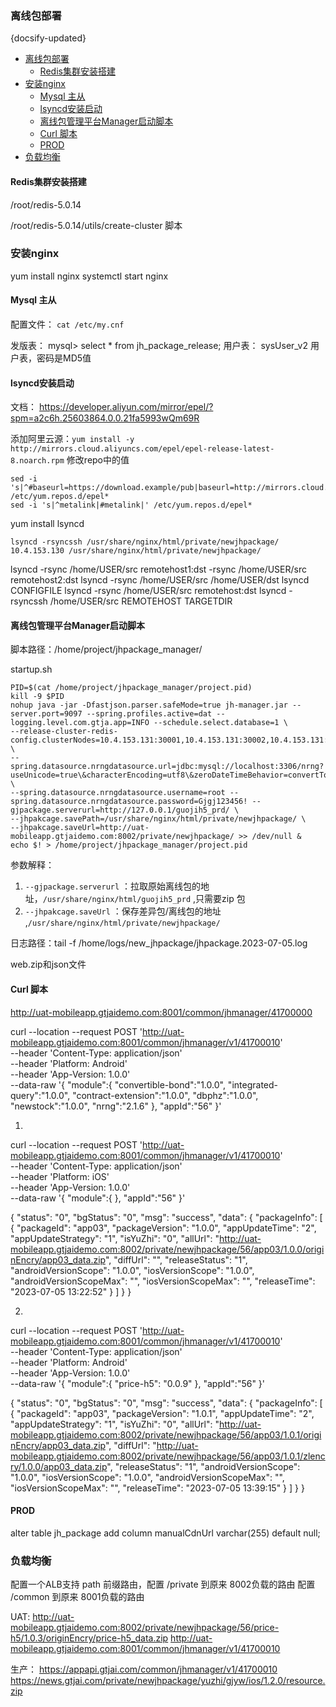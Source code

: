 ### 离线包部署
{docsify-updated}

- [离线包部署](#离线包部署)
	- [Redis集群安装搭建](#redis集群安装搭建)
- [安装nginx](#安装nginx)
	- [Mysql 主从](#mysql-主从)
	- [lsyncd安装启动](#lsyncd安装启动)
	- [离线包管理平台Manager启动脚本](#离线包管理平台manager启动脚本)
	- [Curl 脚本](#curl-脚本)
	- [PROD](#prod)
- [负载均衡](#负载均衡)

#### Redis集群安装搭建
/root/redis-5.0.14

/root/redis-5.0.14/utils/create-cluster 脚本


### 安装nginx
yum install nginx
systemctl start nginx

#### Mysql 主从

配置文件： `cat /etc/my.cnf`

发版表：
mysql> select * from jh_package_release;
用户表：
sysUser_v2 用户表，密码是MD5值

#### lsyncd安装启动
文档： https://developer.aliyun.com/mirror/epel/?spm=a2c6h.25603864.0.0.21fa5993wQm69R

添加阿里云源：`yum install -y http://mirrors.cloud.aliyuncs.com/epel/epel-release-latest-8.noarch.rpm`
修改repo中的值
```
sed -i 's|^#baseurl=https://download.example/pub|baseurl=http://mirrors.cloud.aliyuncs.com|' /etc/yum.repos.d/epel*
sed -i 's|^metalink|#metalink|' /etc/yum.repos.d/epel*
```
yum install lsyncd

`lsyncd -rsyncssh /usr/share/nginx/html/private/newjhpackage/ 10.4.153.130 /usr/share/nginx/html/private/newjhpackage/`

lsyncd -rsync /home/USER/src remotehost1:dst -rsync /home/USER/src remotehost2:dst 
lsyncd -rsync /home/USER/src /home/USER/dst
lsyncd CONFIGFILE
lsyncd -rsync /home/USER/src remotehost:dst
lsyncd -rsyncssh /home/USER/src REMOTEHOST TARGETDIR


#### 离线包管理平台Manager启动脚本
脚本路径：/home/project/jhpackage_manager/

startup.sh
```
PID=$(cat /home/project/jhpackage_manager/project.pid)
kill -9 $PID
nohup java -jar -Dfastjson.parser.safeMode=true jh-manager.jar --server.port=9097 --spring.profiles.active=dat --logging.level.com.gtja.app=INFO --schedule.select.database=1 \
--release-cluster-redis-config.clusterNodes=10.4.153.131:30001,10.4.153.131:30002,10.4.153.131:30003,10.4.153.131:30004,10.4.153.131:30005,10.4.153.131:30006 \
--spring.datasource.nrngdatasource.url=jdbc:mysql://localhost:3306/nrng?useUnicode=true\&characterEncoding=utf8\&zeroDateTimeBehavior=convertToNull \
--spring.datasource.nrngdatasource.username=root --spring.datasource.nrngdatasource.password=Gjgj123456! --gjpackage.serverurl=http://127.0.0.1/guojih5_prd/ \
--jhpakcage.savePath=/usr/share/nginx/html/private/newjhpackage/ \
--jhpakcage.saveUrl=http://uat-mobileapp.gtjaidemo.com:8002/private/newjhpackage/ >> /dev/null &
echo $! > /home/project/jhpackage_manager/project.pid
```

参数解释：
1. `--gjpackage.serverurl` ：拉取原始离线包的地址，`/usr/share/nginx/html/guojih5_prd` ,只需要zip 包
2. `--jhpakcage.saveUrl` ：保存差异包/离线包的地址 ,`/usr/share/nginx/html/private/newjhpackage/`


日志路径：tail -f /home/logs/new_jhpackage/jhpackage.2023-07-05.log


web.zip和json文件


#### Curl 脚本
http://uat-mobileapp.gtjaidemo.com:8001/common/jhmanager/41700000


curl --location --request POST 'http://uat-mobileapp.gtjaidemo.com:8001/common/jhmanager/v1/41700010' \
--header 'Content-Type: application/json' \
--header 'Platform: Android' \
--header 'App-Version: 1.0.0' \
--data-raw '{
    "module":{
        "convertible-bond":"1.0.0",
        "integrated-query":"1.0.0",
        "contract-extension":"1.0.0",
        "dbphz":"1.0.0",
        "newstock":"1.0.0",
        "nrng":"2.1.6"
    },
    "appId":"56"
}'


1.
curl --location --request POST 'http://uat-mobileapp.gtjaidemo.com:8001/common/jhmanager/v1/41700010' \
--header 'Content-Type: application/json' \
--header 'Platform: iOS' \
--header 'App-Version: 1.0.0' \
--data-raw '{
    "module":{
    },
    "appId":"56"
}'


{
	"status": "0",
	"bgStatus": "0",
	"msg": "success",
	"data": {
		"packageInfo": [
			{
				"packageId": "app03",
				"packageVersion": "1.0.0",
				"appUpdateTime": "2",
				"appUpdateStrategy": "1",
				"isYuZhi": "0",
				"allUrl": "http://uat-mobileapp.gtjaidemo.com:8002/private/newjhpackage/56/app03/1.0.0/originEncry/app03_data.zip",
				"diffUrl": "",
				"releaseStatus": "1",
				"androidVersionScope": "1.0.0",
				"iosVersionScope": "1.0.0",
				"androidVersionScopeMax": "",
				"iosVersionScopeMax": "",
				"releaseTime": "2023-07-05 13:22:52"
			}
		]
	}
}


2.
curl --location --request POST 'http://uat-mobileapp.gtjaidemo.com:8001/common/jhmanager/v1/41700010' \
--header 'Content-Type: application/json' \
--header 'Platform: Android' \
--header 'App-Version: 1.0.0' \
--data-raw '{
    "module":{
		"price-h5": "0.0.9"
    },
    "appId":"56"
}'


{
	"status": "0",
	"bgStatus": "0",
	"msg": "success",
	"data": {
		"packageInfo": [
			{
				"packageId": "app03",
				"packageVersion": "1.0.1",
				"appUpdateTime": "2",
				"appUpdateStrategy": "1",
				"isYuZhi": "0",
				"allUrl": "http://uat-mobileapp.gtjaidemo.com:8002/private/newjhpackage/56/app03/1.0.1/originEncry/app03_data.zip",
				"diffUrl": "http://uat-mobileapp.gtjaidemo.com:8002/private/newjhpackage/56/app03/1.0.1/zlencry/1.0.0/app03_data.zip",
				"releaseStatus": "1",
				"androidVersionScope": "1.0.0",
				"iosVersionScope": "1.0.0",
				"androidVersionScopeMax": "",
				"iosVersionScopeMax": "",
				"releaseTime": "2023-07-05 13:39:15"
			}
		]
	}
}


#### PROD
alter table jh_package add column manualCdnUrl varchar(255) default null;


### 负载均衡
配置一个ALB支持 path 前缀路由，配置 /private 到原来 8002负载的路由
配置 /common 到原来 8001负载的路由

UAT:
http://uat-mobileapp.gtjaidemo.com:8002/private/newjhpackage/56/price-h5/1.0.3/originEncry/price-h5_data.zip
http://uat-mobileapp.gtjaidemo.com:8001/common/jhmanager/v1/41700010

生产：
https://appapi.gtjai.com/common/jhmanager/v1/41700010
https://news.gtjai.com/private/newjhpackage/yuzhi/gjyw/ios/1.2.0/resource.zip